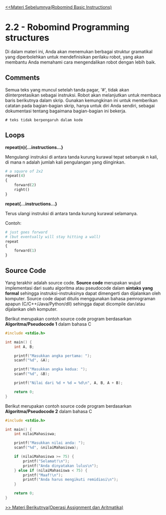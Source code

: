 [<<Materi Sebelumnya(Robomind Basic Instructions)](1-BasicInstructions.md)
# 2.2 - Robomind Programming structures

Di dalam materi ini, Anda akan menemukan berbagai struktur gramatikal yang diperbolehkan untuk mendefinisikan perilaku robot, yang akan membantu Anda memahami cara mengendalikan robot dengan lebih baik.

## Comments
Semua teks yang muncul setelah tanda pagar, '#', tidak akan diinterpretasikan sebagai instruksi. Robot akan melanjutkan untuk membaca baris berikutnya dalam skrip. Gunakan kemungkinan ini untuk memberikan catatan pada bagian-bagian skrip, hanya untuk diri Anda sendiri, sebagai dokumentasi tentang bagaimana bagian-bagian ini bekerja.

```
# teks tidak berpengaruh dalam kode
```

## Loops
	
**repeat(n){...instructions...}**

Mengulangi instruksi di antara tanda kurung kurawal tepat sebanyak n kali, di mana n adalah jumlah kali pengulangan yang diinginkan.

```py
# a square of 2x2
repeat(4)
{
	forward(2)
	right()
}
```

	
**repeat{...instructions...}**

Terus ulangi instruksi di antara tanda kurung kurawal selamanya.

Contoh:
```py
# just goes forward
# (but eventually will stay hitting a wall)
repeat
{
	forward(1)
}

```

## Source Code

Yang terakhir adalah source code. **Source code** merupakan wujud implementasi dari suatu algoritma atau pseudocode dalam **sintaks yang formal** sehingga instruksi-instruksinya dapat dimengerti dan dijalankan oleh komputer. Source code dapat ditulis menggunakan bahasa pemrograman apapun (C/C++/Java/Python/dll) sehingga dapat dicompile dan/atau dijalankan oleh komputer.

Berikut merupakan contoh source code program berdasarkan **Algoritma/Pseudocode 1** dalam bahasa C
```c
#include <stdio.h>

int main() {
    int A, B;

    printf("Masukkan angka pertama: ");
    scanf("%d", &A);

    printf("Masukkan angka kedua: ");
    scanf("%d", &B);

    printf("Nilai dari %d + %d = %d\n", A, B, A + B);

    return 0;
}
```

Berikut merupakan contoh source code program berdasarkan **Algoritma/Pseudocode 2** dalam bahasa C
```c
#include <stdio.h>

int main() {
    int nilaiMahasiswa;

    printf("Masukkan nilai anda: ");
    scanf("%d", &nilaiMahasiswa);

    if (nilaiMahasiswa >= 75) {
        printf("Selamat!\n");
        printf("Anda dinyatakan lulus\n");
    } else if (nilaiMahasiswa < 75) {
        printf("Maaf!\n");
        printf("Anda harus mengikuti remidiasi\n");
    }

    return 0;
}
```
[>> Materi Berikutnya(Operasi Assignment dan Aritmatika)](3-OperasiAssignmentdanAritmatika.md)
